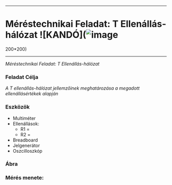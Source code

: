 ***
# Méréstechnikai Feladat: T Ellenállás-hálózat  ![KANDÓ](![image](https://github.com/user-attachments/assets/6c146ba0-a3c0-4d93-acd1-a2f0a3658355)
 200*200)
***
*Méréstechnikai Feladat: T Ellenállás-hálózat*
### Feladat Célja  
*A T ellenállás-hálózat jellemzőinek meghatározása a megadott ellenállásértékek alapján*
### Eszközök

- Multiméter    
- Ellenállások:
  - R1 =
  - R2 =
- Breadboard
- Jelgenerátor
- Oszcilloszkóp
### Ábra 




### Mérés menete:
